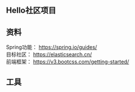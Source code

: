 ## Hello社区项目

## 资料
Spring功能：
https://spring.io/guides/   
目标社区：
https://elasticsearch.cn/   
前端框架：
https://v3.bootcss.com/getting-started/

## 工具


